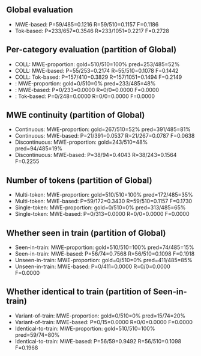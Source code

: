 ## Global evaluation
* MWE-based: P=59/485=0.1216 R=59/510=0.1157 F=0.1186
* Tok-based: P=233/657=0.3546 R=233/1051=0.2217 F=0.2728

## Per-category evaluation (partition of Global)
* COLL: MWE-proportion: gold=510/510=100% pred=253/485=52%
* COLL: MWE-based: P=55/253=0.2174 R=55/510=0.1078 F=0.1442
* COLL: Tok-based: P=157/410=0.3829 R=157/1051=0.1494 F=0.2149
* <unlabeled>: MWE-proportion: gold=0/510=0% pred=233/485=48%
* <unlabeled>: MWE-based: P=0/233=0.0000 R=0/0=0.0000 F=0.0000
* <unlabeled>: Tok-based: P=0/248=0.0000 R=0/0=0.0000 F=0.0000

## MWE continuity (partition of Global)
* Continuous: MWE-proportion: gold=267/510=52% pred=391/485=81%
* Continuous: MWE-based: P=21/391=0.0537 R=21/267=0.0787 F=0.0638
* Discontinuous: MWE-proportion: gold=243/510=48% pred=94/485=19%
* Discontinuous: MWE-based: P=38/94=0.4043 R=38/243=0.1564 F=0.2255

## Number of tokens (partition of Global)
* Multi-token: MWE-proportion: gold=510/510=100% pred=172/485=35%
* Multi-token: MWE-based: P=59/172=0.3430 R=59/510=0.1157 F=0.1730
* Single-token: MWE-proportion: gold=0/510=0% pred=313/485=65%
* Single-token: MWE-based: P=0/313=0.0000 R=0/0=0.0000 F=0.0000

## Whether seen in train (partition of Global)
* Seen-in-train: MWE-proportion: gold=510/510=100% pred=74/485=15%
* Seen-in-train: MWE-based: P=56/74=0.7568 R=56/510=0.1098 F=0.1918
* Unseen-in-train: MWE-proportion: gold=0/510=0% pred=411/485=85%
* Unseen-in-train: MWE-based: P=0/411=0.0000 R=0/0=0.0000 F=0.0000

## Whether identical to train (partition of Seen-in-train)
* Variant-of-train: MWE-proportion: gold=0/510=0% pred=15/74=20%
* Variant-of-train: MWE-based: P=0/15=0.0000 R=0/0=0.0000 F=0.0000
* Identical-to-train: MWE-proportion: gold=510/510=100% pred=59/74=80%
* Identical-to-train: MWE-based: P=56/59=0.9492 R=56/510=0.1098 F=0.1968

